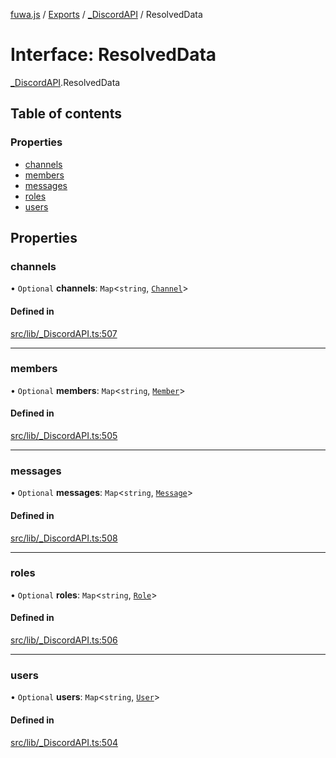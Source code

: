 [fuwa.js](../README.md) / [Exports](../modules.md) / [\_DiscordAPI](../modules/_DiscordAPI.md) / ResolvedData

# Interface: ResolvedData

[_DiscordAPI](../modules/_DiscordAPI.md).ResolvedData

## Table of contents

### Properties

- [channels](_DiscordAPI.ResolvedData.md#channels)
- [members](_DiscordAPI.ResolvedData.md#members)
- [messages](_DiscordAPI.ResolvedData.md#messages)
- [roles](_DiscordAPI.ResolvedData.md#roles)
- [users](_DiscordAPI.ResolvedData.md#users)

## Properties

### channels

• `Optional` **channels**: `Map`<`string`, [`Channel`](_DiscordAPI.Channel.md)\>

#### Defined in

[src/lib/_DiscordAPI.ts:507](https://github.com/Fuwajs/Fuwa.js/blob/d4e1de5/src/lib/_DiscordAPI.ts#L507)

___

### members

• `Optional` **members**: `Map`<`string`, [`Member`](_DiscordAPI.Member.md)\>

#### Defined in

[src/lib/_DiscordAPI.ts:505](https://github.com/Fuwajs/Fuwa.js/blob/d4e1de5/src/lib/_DiscordAPI.ts#L505)

___

### messages

• `Optional` **messages**: `Map`<`string`, [`Message`](_DiscordAPI.Message.md)\>

#### Defined in

[src/lib/_DiscordAPI.ts:508](https://github.com/Fuwajs/Fuwa.js/blob/d4e1de5/src/lib/_DiscordAPI.ts#L508)

___

### roles

• `Optional` **roles**: `Map`<`string`, [`Role`](_DiscordAPI.Role.md)\>

#### Defined in

[src/lib/_DiscordAPI.ts:506](https://github.com/Fuwajs/Fuwa.js/blob/d4e1de5/src/lib/_DiscordAPI.ts#L506)

___

### users

• `Optional` **users**: `Map`<`string`, [`User`](_DiscordAPI.User.md)\>

#### Defined in

[src/lib/_DiscordAPI.ts:504](https://github.com/Fuwajs/Fuwa.js/blob/d4e1de5/src/lib/_DiscordAPI.ts#L504)
